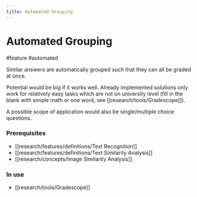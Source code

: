 ```yaml
---
title: Automated Grouping
---
```


# Automated Grouping

#feature #automated

Similar answers are automatically grouped such that they can all be graded at once.

Potential would be big if it works well. Already implemented solutions only work for relatively easy tasks which are not on university level (fill in the blank with simple math or one word, see [[research/tools/Gradescope]]).

A possible scope of application would also be single/multiple choice questions.

### Prerequisites

- [[research/features/definitions/Text Recognition]]
- [[research/features/definitions/Text Similarity Analysis]]
- [[research/concepts/Image Similarity Analysis]]

### In use

- [[research/tools/Gradescope]]
